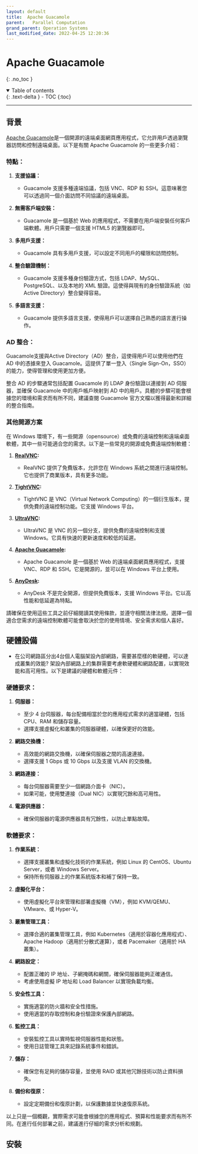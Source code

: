 ```yaml
---
layout: default
title:  Apache Guacamole
parent:   Parallel Computation
grand_parent: Operation Systems
last_modified_date: 2022-04-25 12:20:36
---
```

# Apache Guacamole
{: .no_toc }

<details open markdown="block">
  <summary>
    Table of contents
  </summary>
  {: .text-delta }
- TOC
{:toc}
</details>

---
## 背景

[Apache Guacamole](https://guacamole.apache.org/)是一個開源的遠端桌面網頁應用程式，它允許用戶透過瀏覽器訪問和控制遠端桌面。以下是有關 Apache Guacamole 的一些更多介紹：

### 特點：

1. **支援協議：**
   - Guacamole 支援多種遠端協議，包括 VNC、RDP 和 SSH。這意味著您可以透過同一個介面訪問不同協議的遠端桌面。

2. **無需客戶端安裝：**
   - Guacamole 是一個基於 Web 的應用程式，不需要在用戶端安裝任何客戶端軟體。用戶只需要一個支援 HTML5 的瀏覽器即可。

3. **多用戶支援：**
   - Guacamole 具有多用戶支援，可以設定不同用戶的權限和訪問控制。

4. **整合驗證機制：**
   - Guacamole 支援多種身份驗證方式，包括 LDAP、MySQL、PostgreSQL、以及本地的 XML 驗證。這使得與現有的身份驗證系統（如 Active Directory）整合變得容易。

5. **多語言支援：**
   - Guacamole 提供多語言支援，使得用戶可以選擇自己熟悉的語言進行操作。

### AD 整合：

Guacamole支援與Active Directory（AD）整合，這使得用戶可以使用他們在 AD 中的憑據來登入 Guacamole。這提供了單一登入（Single Sign-On，SSO）的能力，使得管理和使用更加方便。

整合 AD 的步驟通常包括配置 Guacamole 的 LDAP 身份驗證以連接到 AD 伺服器，並確保 Guacamole 中的用戶帳戶映射到 AD 中的用戶。具體的步驟可能會根據您的環境和需求而有所不同，建議查閱 Guacamole 官方文檔以獲得最新和詳細的整合指南。

### 其他開源方案

在 Windows 環境下，有一些開源（opensource）或免費的遠端控制和遠端桌面軟體，其中一些可能適合您的需求。以下是一些常見的開源或免費遠端控制軟體：

1. **[RealVNC](https://www.realvnc.com/):**
   - RealVNC 提供了免費版本，允許您在 Windows 系統之間進行遠端控制。它也提供了商業版本，具有更多功能。

2. **[TightVNC](https://www.tightvnc.com/):**
   - TightVNC 是 VNC（Virtual Network Computing）的一個衍生版本，提供免費的遠端控制功能。它支援 Windows 平台。

3. **[UltraVNC](https://www.uvnc.com/):**
   - UltraVNC 是 VNC 的另一個分支，提供免費的遠端控制和支援 Windows。它具有快速的更新速度和較低的延遲。

4. **[Apache Guacamole](https://guacamole.apache.org/):**
   - Apache Guacamole 是一個基於 Web 的遠端桌面網頁應用程式，支援 VNC、RDP 和 SSH。它是開源的，並可以在 Windows 平台上使用。

5. **[AnyDesk](https://anydesk.com/):**
   - AnyDesk 不是完全開源，但提供免費版本，支援 Windows 平台。它以高性能和低延遲為特點。

請確保在使用這些工具之前仔細閱讀其使用條款，並遵守相關法律法規。選擇一個適合您需求的遠端控制軟體可能會取決於您的使用情境、安全需求和個人喜好。

## 硬體設備

- 在公司網路區分出4台個人電腦架設內部網路，需要甚麼樣的軟硬體，可以達成叢集的效能?
架設內部網路上的集群需要考慮軟硬體和網路配置，以實現效能和高可用性。以下是建議的硬體和軟體元件：

### 硬體要求：

1. **伺服器：**
   - 至少 4 台伺服器，每台配備相當於您的應用程式需求的適當硬體，包括 CPU、RAM 和儲存容量。
   - 選擇支援虛擬化和叢集的伺服器硬體，以確保更好的效能。

2. **網路交換機：**
   - 高效能的網路交換機，以確保伺服器之間的高速連接。
   - 選擇支援 1 Gbps 或 10 Gbps 以及支援 VLAN 的交換機。

3. **網路連接：**
   - 每台伺服器需要至少一個網路介面卡（NIC）。
   - 如果可能，使用雙連接（Dual NIC）以實現冗餘和高可用性。

4. **電源供應器：**
   - 確保伺服器的電源供應器具有冗餘性，以防止單點故障。

### 軟體要求：

1. **作業系統：**
   - 選擇支援叢集和虛擬化技術的作業系統，例如 Linux 的 CentOS、Ubuntu Server，或者 Windows Server。
   - 保持所有伺服器上的作業系統版本和補丁保持一致。

2. **虛擬化平台：**
   - 使用虛擬化平台來管理和部署虛擬機（VM），例如 KVM/QEMU、VMware、或 Hyper-V。

3. **叢集管理工具：**
   - 選擇合適的叢集管理工具，例如 Kubernetes（適用於容器化應用程式）、Apache Hadoop（適用於分散式運算），或者 Pacemaker（適用於 HA 叢集）。

4. **網路設定：**
   - 配置正確的 IP 地址、子網掩碼和網關，確保伺服器能夠正確通信。
   - 考慮使用虛擬 IP 地址和 Load Balancer 以實現負載均衡。

5. **安全性工具：**
   - 實施適當的防火牆和安全性措施。
   - 使用適當的存取控制和身份驗證來保護內部網路。

6. **監控工具：**
   - 安裝監控工具以實時監視伺服器性能和狀態。
   - 使用日誌管理工具來記錄系統事件和錯誤。

7. **儲存：**
   - 確保您有足夠的儲存容量，並使用 RAID 或其他冗餘技術以防止資料損失。

8. **備份和復原：**
   - 設定定期備份和復原計劃，以保護數據並快速復原系統。

以上只是一個概觀，實際需求可能會根據您的應用程式、預算和性能要求而有所不同。在進行任何部署之前，建議進行仔細的需求分析和規劃。


## 安裝

